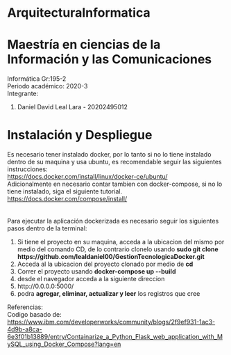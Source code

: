 # ArquitecturaInformatica
# Maestría en ciencias de la Información y las Comunicaciones

Informática Gr:195-2 <br>
Periodo académico: 2020-3 <br>
Integrante: 
<ol>
<li>Daniel David Leal Lara - 20202495012</li>
</ol>

# Instalación y Despliegue
Es necesario tener instalado docker, por lo tanto si no lo tiene instalado dentro de su maquina y usa ubuntu, es recomendable seguir las siguientes instrucciones: </br>
https://docs.docker.com/install/linux/docker-ce/ubuntu/ </br>
Adicionalmente en necesario contar tambien con docker-compose, si no lo tiene instalado, siga el siguiente tutorial. </br>
https://docs.docker.com/compose/install/ </br>
</br>
</br>
Para ejecutar la aplicación dockerizada es necesario seguir los siguientes pasos dentro de la terminal:
<ol>
  <li> Si tiene el proyecto en su maquina, acceda a la ubicacion del mismo por medio del comando CD, de lo contrario clonelo usando <b> sudo git clone https://github.com/lealdaniel00/GestionTecnologicaDocker.git </b> </li>
  <li> Acceda al la ubicacion del proyecto clonado por medio de <b>cd</b> </li>
  <li> Correr el proyecto usando <b>docker-compose up --build</b> </li>
  <li> desde el navegador acceda a la siguiente direccion </li>
  <li> http://0.0.0.0:5000/ </li>
  <li> podra <b>agregar, eliminar, actualizar y leer</b> los registros que cree </li>
</ol>

Referencias: </br>
Codigo basado de: </br>
https://www.ibm.com/developerworks/community/blogs/2f9ef931-1ac3-4d9b-a8ca-6e3f01b13889/entry/Containarize_a_Python_Flask_web_application_with_MySQL_using_Docker_Compose?lang=en
